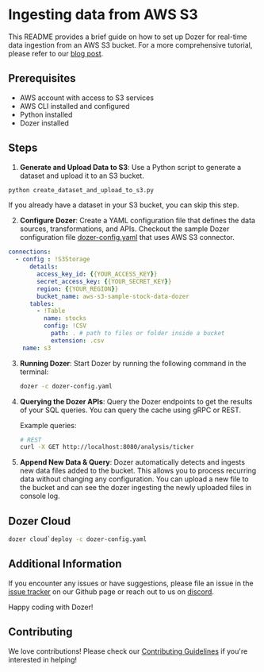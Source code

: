 # Ingesting data from AWS S3

This README provides a brief guide on how to set up Dozer for real-time data ingestion from an AWS S3 bucket. For a more comprehensive tutorial, please refer to our [blog post](https://getdozer.io/blog/Real-Time-Data-Ingestion-from-AWS-S3-using-Dozer-A-Comprehensive-Tutorial).

## Prerequisites
- AWS account with access to S3 services
- AWS CLI installed and configured
- Python installed
- Dozer installed

## Steps

1. **Generate and Upload Data to S3**: Use a Python script to generate a dataset and upload it to an S3 bucket.
 ```bash
 python create_dataset_and_upload_to_s3.py
 ```
If you already have a dataset in your S3 bucket, you can skip this step.

2. **Configure Dozer**: Create a YAML configuration file that defines the data sources, transformations, and APIs.
Checkout the sample Dozer configuration file  [dozer-config.yaml](dozer-config.yaml) that uses AWS S3 connector.

```yaml
connections:
  - config : !S3Storage
      details:
        access_key_id: {{YOUR_ACCESS_KEY}}
        secret_access_key: {{YOUR_SECRET_KEY}}
        region: {{YOUR_REGION}}
        bucket_name: aws-s3-sample-stock-data-dozer
      tables:
        - !Table
          name: stocks
          config: !CSV
            path: . # path to files or folder inside a bucket
            extension: .csv
    name: s3
```

3. **Running Dozer**: Start Dozer by running the following command in the terminal:

   ```bash
   dozer -c dozer-config.yaml
   ```

4. **Querying the Dozer APIs**: Query the Dozer endpoints to get the results of your SQL queries. You can query the cache using gRPC or REST.

   Example queries:
   ```bash
   # REST
   curl -X GET http://localhost:8080/analysis/ticker
   ```

5. **Append New Data & Query**: Dozer automatically detects and ingests new data files added to the bucket. This allows you to process recurring data without changing any configuration. You can upload a new file to the bucket and can see the dozer ingesting the newly uploaded files in console log.

## Dozer Cloud

```bash
dozer cloud`deploy -c dozer-config.yaml
```

## Additional Information

If you encounter any issues or have suggestions, please file an issue in the [issue tracker](https://github.com/getdozer/dozer-samples/issues) on our Github page or reach out to us on [discord](https://discord.com/invite/3eWXBgJaEQ).

Happy coding with Dozer!

## Contributing

We love contributions! Please check our [Contributing Guidelines](../../community-samples/README.md) if you're interested in helping!
